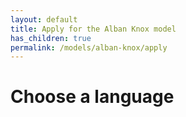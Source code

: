 ```yaml
---
layout: default
title: Apply for the Alban Knox model
has_children: true
permalink: /models/alban-knox/apply
---
```


# Choose a language
